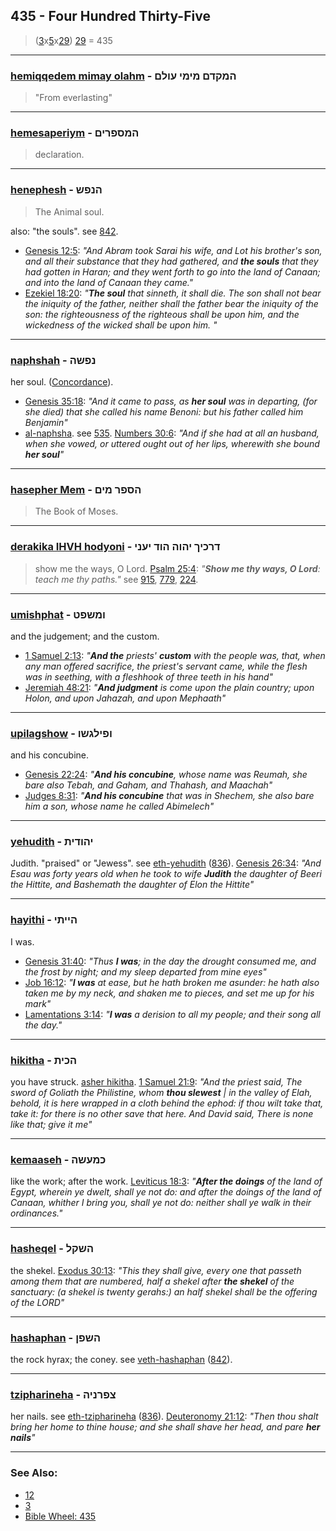 ## 435 - Four Hundred Thirty-Five
> ([3](3)x[5](5)x[29](29)) [29](29) = 435

---

### [hemiqqedem mimay olahm](/keys/HMQDM.MIMI.OVLM) - המקדם מימי עולם
> "From everlasting"

---

### [hemesaperiym](/keys/HMSPRIM) - המספרים
> declaration.

---

### [henephesh](/keys/HNPSh) - הנפש
> The Animal soul.

also: "the souls". see [842](842).

- [Genesis 12:5](https://biblehub.com/genesis/12-5.htm): *"And Abram took Sarai his wife, and Lot his brother's son, and all their substance that they had gathered, and **the souls** that they had gotten in Haran; and they went forth to go into the land of Canaan; and into the land of Canaan they came."*
- [Ezekiel 18:20](https://biblehub.com/ezekiel/18-20.htm): *"**The soul** that sinneth, it shall die. The son shall not bear the iniquity of the father, neither shall the father bear the iniquity of the son: the righteousness of the righteous shall be upon him, and the wickedness of the wicked shall be upon him.
"*

---

### [naphshah](/keys/NPShH) - נפשה
her soul. ([Concordance](https://biblehub.com/hebrew/nafshah_5315.htm)).

- [Genesis 35:18](https://biblehub.com/genesis/35-18.htm): *"And it came to pass, as **her soul** was in departing, (for she died) that she called his name Benoni: but his father called him Benjamin"*
- [al-naphsha](/keys/OL-NPShH). see [535](535). [Numbers 30:6](https://biblehub.com/numbers/30-6.htm): *"And if she had at all an husband, when she vowed, or uttered ought out of her lips, wherewith she bound **her soul**"*

---

### [hasepher Mem](/keys/HSPR.MIM) - הספר מים
> The Book of Moses.

---

### [derakika IHVH hodyoni](/keys/DRKIK.IHVH.HVDIONI) - דרכיך יהוה הוד יעני
> show me the ways, O Lord. [Psalm 25:4](http://biblehub.com/psalms/25-4.htm): *"**Show me thy ways, O Lord**: teach me thy paths."* see [915](915), [779](779), [224](224).

---

### [umishphat](/keys/VMShPT) - ומשפט
and the judgement; and the custom.

- [1 Samuel 2:13](https://biblehub.com/1_samuel/2-13.htm): *"**And the** priests' **custom** with the people was, that, when any man offered sacrifice, the priest's servant came, while the flesh was in seething, with a fleshhook of three teeth in his hand"*
- [Jeremiah 48:21](https://biblehub.com/jeremiah/48-21.htm): *"**And judgment** is come upon the plain country; upon Holon, and upon Jahazah, and upon Mephaath"*

---

### [upilagshow](/keys/VPILGShV) - ופילגשו
and his concubine.

- [Genesis 22:24](https://biblehub.com/genesis/22-24.htm): *"**And his concubine**, whose name was Reumah, she bare also Tebah, and Gaham, and Thahash, and Maachah"*
- [Judges 8:31](https://biblehub.com/judges/8-31.htm): *"**And his concubine** that was in Shechem, she also bare him a son, whose name he called Abimelech"*

---

### [yehudith](/keys/IHVDITh) - יהודית
Judith. "praised" or "Jewess". see [eth-yehudith](/keys/ATh-IHVDITh) ([836](836)). [Genesis 26:34](https://biblehub.com/genesis/26-34.htm): *"And Esau was forty years old when he took to wife **Judith** the daughter of Beeri the Hittite, and Bashemath the daughter of Elon the Hittite"*

---

### [hayithi](/keys/HIIThI) - הייתי
I was.

- [Genesis 31:40](https://biblehub.com/genesis/31-40.htm): *"Thus **I was**; in the day the drought consumed me, and the frost by night; and my sleep departed from mine eyes"*
- [Job 16:12](https://biblehub.com/job/16-12.htm): *"**I was** at ease, but he hath broken me asunder: he hath also taken me by my neck, and shaken me to pieces, and set me up for his mark"*
- [Lamentations 3:14](https://biblehub.com/lamentations/3-14.htm): *"**I was** a derision to all my people; and their song all the day."*

---

### [hikitha](/keys/HKITh) - הכית
you have struck. [asher hikitha](/keys/AShR-HKITh). [1 Samuel 21:9](https://biblehub.com/1_samuel/21-9.htm): *"And the priest said, The sword of Goliath the Philistine, whom **thou slewest** | in the valley of Elah, behold, it is here wrapped in a cloth behind the ephod: if thou wilt take that, take it: for there is no other save that here. And David said, There is none like that; give it me"*

---

### [kemaaseh](/keys/KMOShH) - כמעשה
like the work; after the work. [Leviticus 18:3](https://biblehub.com/leviticus/18-3.htm): *"**After the doings** of the land of Egypt, wherein ye dwelt, shall ye not do: and after the doings of the land of Canaan, whither I bring you, shall ye not do: neither shall ye walk in their ordinances."*

---

### [hasheqel](/keys/HShQL) - השקל
the shekel. [Exodus 30:13](https://biblehub.com/exodus/30-13.htm): *"This they shall give, every one that passeth among them that are numbered, half a shekel after **the shekel** of the sanctuary: (a shekel is twenty gerahs:) an half shekel shall be the offering of the LORD"*

---

### [hashaphan](/keys/HShPN) - השפן
the rock hyrax; the coney. see [veth-hashaphan](/keys/VATh-HShPN) ([842](842)).

---

### [tzipharineha](/keys/TzPRNIH) - צפרניה
her nails. see [eth-tzipharineha](/keys/ATh-TzPRNIH) ([836](836)). [Deuteronomy 21:12](https://biblehub.com/deuteronomy/21-12.htm): *"Then thou shalt bring her home to thine house; and she shall shave her head, and pare **her nails**"*

---

### See Also:

- [12](12)
- [3](3)
- [Bible Wheel: 435](https://www.biblewheel.com//GR/GR_Database.php?SearchBy_Gematria=435)

